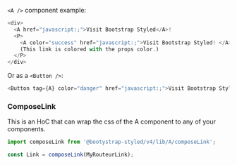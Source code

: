 `<A />` component example:

```js
<div>
  <A href="javascript:;">Visit Bootstrap Styled</A>!
  <P>
    <A color="success" href="javascript:;">Visit Bootstrap Styled! </A>
    (This link is colored with the props color.)
  </P>
</div>
```
Or as a `<Button />`:


```js
<Button tag={A} color="danger" href="javascript:;">Visit Bootstrap Styled !</Button>
```

### ComposeLink

This is an HoC that can wrap the css of the A component to any of your components.

```js static
import composeLink from '@bootystrap-styled/v4/lib/A/composeLink';

const Link = composeLink(MyRouteurLink);
```
